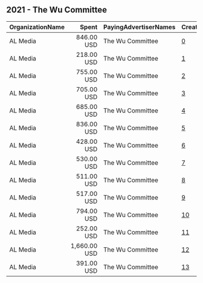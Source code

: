 ## 2021 - The Wu Committee 
|OrganizationName|Spent|PayingAdvertiserNames|CreativeUrls|Impressions|Genders|AgeBrackets|CountryCodes|BillingAddresses|CandidateBallotInformation|
|:---|---:|:---|:---|---:|:---|:---|:---|:---|:---|
|AL Media|846.00 USD|The Wu Committee|[0](https://www.snap.com/political-ads/asset/d6f9b867f31731cb71ce08aa53a34d3e427bb33b3c3f74360878a7024722a928?mediaType=mp4)|147,981||18+|united states|"222 W Ontario, Suite 600,,Chicago,60654,US"|Michelle Wu|
|AL Media|218.00 USD|The Wu Committee|[1](https://www.snap.com/political-ads/asset/c35875ed0125d5f6600bedcfa3841eb42be698666fa6b21d038f396b7756da81?mediaType=mp4)|12,176||18+|united states|"222 W Ontario, Suite 600,,Chicago,60654,US"|Michelle Wu|
|AL Media|755.00 USD|The Wu Committee|[2](https://www.snap.com/political-ads/asset/621b25801ddec4b520f1b0ffe78f3e6bc25bc528212af39d9747b4f925c1bf36?mediaType=mp4)|60,047||18+|united states|"222 W Ontario, Suite 600,,Chicago,60654,US"|Michelle Wu|
|AL Media|705.00 USD|The Wu Committee|[3](https://www.snap.com/political-ads/asset/a6d30ce64de0ebf32e2b61d7df55f12a79732333992cd2255e5b98efc9f15696?mediaType=mp4)|116,726||18+|united states|"222 W Ontario, Suite 600,,Chicago,60654,US"|Michelle Wu|
|AL Media|685.00 USD|The Wu Committee|[4](https://www.snap.com/political-ads/asset/60f8ea25153d79f167e98ea06e7cc0ff1b7b502017b0968ee3eeca89ae9c1669?mediaType=mp4)|112,642||18+|united states|"222 W Ontario, Suite 600,,Chicago,60654,US"|Michelle Wu|
|AL Media|836.00 USD|The Wu Committee|[5](https://www.snap.com/political-ads/asset/49194837699a87429966b2bae189f5605ae78553952c4f078f6095fc925f2674?mediaType=mp4)|141,318||18+|united states|"222 W Ontario, Suite 600,,Chicago,60654,US"|Michelle Wu|
|AL Media|428.00 USD|The Wu Committee|[6](https://www.snap.com/political-ads/asset/905f60a69fbac86f4c47ccc8a6fb0e5feb71e02681e345d03150f027388c6a24?mediaType=mp4)|37,512||18+|united states|"222 W Ontario, Suite 600,,Chicago,60654,US"|Michelle Wu|
|AL Media|530.00 USD|The Wu Committee|[7](https://www.snap.com/political-ads/asset/a812fb29ad96e5f418e4f18d044f11ce99b031ca171120de0e01edb7b810ca5d?mediaType=mp4)|27,861||18+|united states|"222 W Ontario, Suite 600,,Chicago,60654,US"|Michelle Wu|
|AL Media|511.00 USD|The Wu Committee|[8](https://www.snap.com/political-ads/asset/c79213c151a58091321007d59e6f135a51955a4786b84f559fb1fb681a8532b2?mediaType=mp4)|55,970||18+|united states|"222 W Ontario, Suite 600,,Chicago,60654,US"|Michelle Wu|
|AL Media|517.00 USD|The Wu Committee|[9](https://www.snap.com/political-ads/asset/931619353eb6a9b8841e777916d3c837b620bc848495b5888ec8cedeb0150611?mediaType=mp4)|27,569||18+|united states|"222 W Ontario, Suite 600,,Chicago,60654,US"|Michelle Wu|
|AL Media|794.00 USD|The Wu Committee|[10](https://www.snap.com/political-ads/asset/6dcda4024bed9f2a1d5b7062bc3828df387c288ec93ca070b68d00406f27240b?mediaType=mp4)|142,237||18+|united states|"222 W Ontario, Suite 600,,Chicago,60654,US"|Michelle Wu|
|AL Media|252.00 USD|The Wu Committee|[11](https://www.snap.com/political-ads/asset/dc602cf27d5ccf4144e2a7d0c5ec51148e7fea8c858028a49a6d1ac0b4589d74?mediaType=mp4)|14,424||18+|united states|"222 W Ontario, Suite 600,,Chicago,60654,US"|Michelle Wu|
|AL Media|1,660.00 USD|The Wu Committee|[12](https://www.snap.com/political-ads/asset/01b493c0b164fc965530983b6672b607eb79feae20e6d6b32995ac0a7424b131?mediaType=mp4)|267,894||18+|united states|"222 W Ontario, Suite 600,,Chicago,60654,US"|Michelle Wu|
|AL Media|391.00 USD|The Wu Committee|[13](https://www.snap.com/political-ads/asset/d30daa3cac10b978d52760c3480b458e13b0e9699abc27a5e468ff2b688392ec?mediaType=mp4)|67,598||18+|united states|"222 W Ontario, Suite 600,,Chicago,60654,US"|Michelle Wu|
